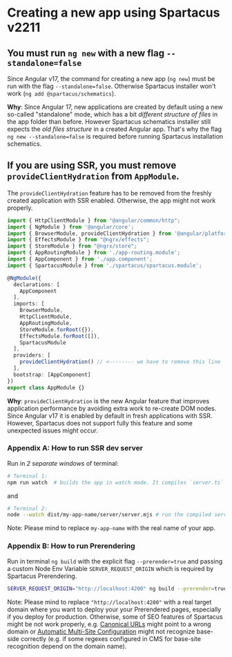 # Creating a new app using Spartacus v2211

## You must run `ng new` with a new flag `--standalone=false`

Since Angular v17, the command for creating a new app (`ng new`) must be run with the flag `--standalone=false`. Otherwise Spartacus installer won't work (`ng add @spartacus/schematics`).

**Why**: Since Angular 17, new applications are created by default using a new so-called "standalone" mode, which has a bit *different structure of files* in the app folder than before. However Spartacus schematics installer still expects the *old files structure* in a created Angular app. That's why the flag  `ng new --standalone=false` is required before running Spartacus installation schematics.

## If you are using SSR, you must remove `provideClientHydration` from `AppModule`.

The `provideClientHydration` feature has to be removed from the freshly created application with SSR enabled. Otherwise, the app might not work properly.

```ts
import { HttpClientModule } from "@angular/common/http";
import { NgModule } from '@angular/core';
import { BrowserModule, provideClientHydration } from '@angular/platform-browser';
import { EffectsModule } from "@ngrx/effects";
import { StoreModule } from "@ngrx/store";
import { AppRoutingModule } from './app-routing.module';
import { AppComponent } from './app.component';
import { SpartacusModule } from './spartacus/spartacus.module';

@NgModule({
  declarations: [
    AppComponent
  ],
  imports: [
    BrowserModule,
    HttpClientModule,
    AppRoutingModule,
    StoreModule.forRoot({}),
    EffectsModule.forRoot([]),
    SpartacusModule
  ],
  providers: [
    provideClientHydration() // <-------- we have to remove this line
  ],
  bootstrap: [AppComponent]
})
export class AppModule {}
```

**Why**: `provideClientHydration` is the new Angular feature that improves application performance by avoiding extra work to re-create DOM nodes. Since Angular v17 it is enabled by default in fresh applications with SSR. However, Spartacus does not support fully this feature and some unexpected issues might occur.

### Appendix A: How to run SSR dev server

Run in _2 separate windows_ of terminal:
```bash
# Terminal 1:
npm run watch  # builds the app in watch mode. It compiles `server.ts` file as well and produces an output compiled file `dist/my-app-name/server/server.mjs`
```
and
```bash
# Terminal 2:
node --watch dist/my-app-name/server/server.mjs # run the compiled server.mjs in watch mode
```

Note: Please mind to replace `my-app-name` with the real name of your app.

### Appendix B: How to run Prerendering

Run in terminal `ng build` with the explicit flag `--prerender=true` and passing a custom Node Env Variable `SERVER_REQUEST_ORIGIN` which is required by Spartacus Prerendering.

```bash
SERVER_REQUEST_ORIGIN="http://localhost:4200" ng build --prerender=true
```
Note: Please mind to replace `"http://localhost:4200"` with a real target domain where you want to deploy your your Prerendered pages, especially if you deploy for production. Otherwise, some of SEO features of Spartacus might be not work properly, e.g. [Canonical URLs](https://help.sap.com/docs/SAP_COMMERCE_COMPOSABLE_STOREFRONT/eaef8c61b6d9477daf75bff9ac1b7eb4/e712f36722c543359ed699aed9873075.html#loio98befe9ef9ae4957a4ae34669c175fd5) might point to a wrong domain or [Automatic Multi-Site Configuration](https://help.sap.com/docs/SAP_COMMERCE_COMPOSABLE_STOREFRONT/eaef8c61b6d9477daf75bff9ac1b7eb4/9d2e339c2b094e4f99df1c2d7cc999a8.html) might not recognize base-side correctly (e.g. if some regexes configured in CMS for base-site recognition depend on the domain name).
